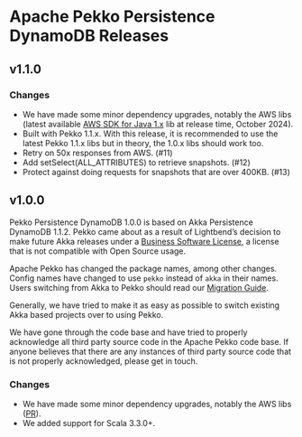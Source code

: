 # Apache Pekko Persistence DynamoDB Releases

## v1.1.0

### Changes

* We have made some minor dependency upgrades, notably the AWS libs (latest available [AWS SDK for Java 1.x](https://github.com/aws/aws-sdk-java) lib at release time, October 2024).
* Built with Pekko 1.1.x. With this release, it is recommended to use the latest Pekko 1.1.x libs but in theory, the 1.0.x libs should work too.
* Retry on 50x responses from AWS. (#11) 
* Add setSelect(ALL_ATTRIBUTES) to retrieve snapshots. (#12)
* Protect against doing requests for snapshots that are over 400KB. (#13)


## v1.0.0

Pekko Persistence DynamoDB 1.0.0 is based on Akka Persistence DynamoDB 1.1.2. Pekko came about as a result of Lightbend’s decision to make future Akka releases under a [Business Software License](https://www.lightbend.com/blog/why-we-are-changing-the-license-for-akka), a license that is not compatible with Open Source usage.

Apache Pekko has changed the package names, among other changes. Config names have changed to use `pekko` instead of `akka` in their names. Users switching from Akka to Pekko should read our [Migration Guide](https://pekko.apache.org/docs/pekko/1.0/project/migration-guides.html).

Generally, we have tried to make it as easy as possible to switch existing Akka based projects over to using Pekko.

We have gone through the code base and have tried to properly acknowledge all third party source code in the Apache Pekko code base. If anyone believes that there are any instances of third party source code that is not properly acknowledged, please get in touch.

### Changes

* We have made some minor dependency upgrades, notably the AWS libs ([PR](https://github.com/apache/pekko-persistence-dynamodb/pull/84)).
* We added support for Scala 3.3.0+.
